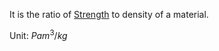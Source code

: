 It is the ratio of [Strength](../../Physics/Mechanics/Continuum%20Mechanics/Solid%20Mechanics/Strength.md) to density of a material.

Unit: $Pam^3/kg$